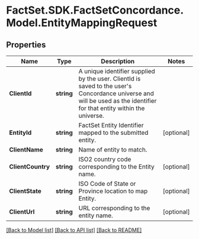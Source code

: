 # FactSet.SDK.FactSetConcordance.Model.EntityMappingRequest

## Properties

Name | Type | Description | Notes
------------ | ------------- | ------------- | -------------
**ClientId** | **string** | A unique identifier supplied by the user. ClientId is saved to the user&#39;s Concordance universe and will be used as the identifier for that entity within the universe. | 
**EntityId** | **string** | FactSet Entity Identifier mapped to the submitted entity. | [optional] 
**ClientName** | **string** | Name of entity to match. | 
**ClientCountry** | **string** | ISO2 country code corresponding to the Entity name. | [optional] 
**ClientState** | **string** | ISO Code of State or Province location to map Entity. | [optional] 
**ClientUrl** | **string** | URL corresponding to the entity name. | [optional] 

[[Back to Model list]](../README.md#documentation-for-models) [[Back to API list]](../README.md#documentation-for-api-endpoints) [[Back to README]](../README.md)


